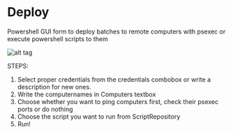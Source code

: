 # Deploy
Powershell GUI form to deploy batches to remote computers with psexec or execute powershell scripts to them

![alt tag](https://1.bp.blogspot.com/-lChWW5rHpc4/WTLhcooJlMI/AAAAAAAAB-Q/ox4C9MxEx_ku-X8ZTIhfZeO8sDRhHEhLACLcB/s1600/deployGUI.jpg)

STEPS:
1. Select proper credentials from the credentials combobox or write a description for new ones.
2. Write the computernames in Computers textbox
3. Choose whether you want to ping computers first, check their psexec ports or do nothing
4. Choose the script you want to run from ScriptRepository
5. Run!

